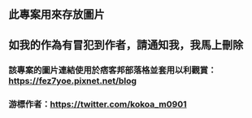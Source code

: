 ## 此專案用來存放圖片
## 如我的作為有冒犯到作者，請通知我，我馬上刪除

### 該專案的圖片連結使用於痞客邦部落格並套用以利觀賞：https://fez7yoe.pixnet.net/blog
### 游標作者：https://twitter.com/kokoa_m0901
